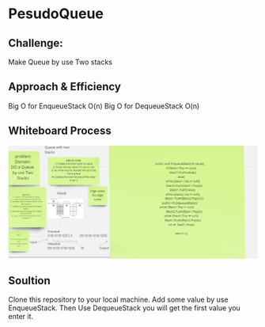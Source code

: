 # PesudoQueue

## Challenge:

Make Queue by use Two stacks

## Approach & Efficiency

Big O for EnqueueStack O(n)
Big O for DequeueStack O(n)

## Whiteboard Process

![](./Pesudo.png)

## Soultion
Clone this repository to your local machine.
Add some value by use EnqueueStack.
Then Use DequeueStack you will get the first value you enter it.


